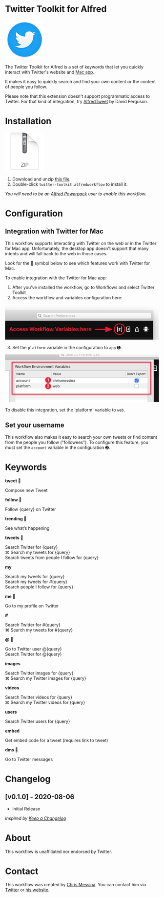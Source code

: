 # Twitter Toolkit for Alfred

<img src="./assets/icon-twitter.png" alt="Twitter logo" width="128" height="128">

The Twitter Toolkit for Alfred is a set of keywords that let you quickly interact with Twitter's website and [Mac app](https://apps.apple.com/us/app/twitter/id1482454543?mt=12&uo=4).

It makes it easy to quickly search and find your own content or the content of people you follow.

Please note that this extension doesn't support programmatic access to Twitter. For that kind of integration, try [AlfredTweet](http://dferg.us/alfredtweet-2/) by David Ferguson.

# Installation

<a href="https://github.com/chrismessina/alfred-app/raw/master/workflows/twitter-toolkit/twitter-toolkit.zip"><img src="../../assets/icon-zip.png" alt="Zip File Icon" width="128" height="128"></a>

1. Download and unzip [this file](https://github.com/chrismessina/alfred-app/raw/master/workflows/twitter-toolkit/twitter-toolkit.zip).
2. Double-click `twitter-toolkit.alfredworkflow` to install it.

_You will need to be an [Alfred Powerpack](https://www.alfredapp.com/powerpack/) user to enable this workflow._

# Configuration

## Integration with Twitter for Mac

This workflow supports interacting with Twitter on the web or in the Twitter for Mac app. Unfortunately, the desktop app doesn't support that many intents and will fall back to the web in those cases.

Look for the  symbol below to see which features work with Twitter for Mac.

To enable integration with the Twitter for Mac app:

1. After you've installed the workflow, go to Workflows and select Twitter Toolkit
2. Access the workflow and variables configuration here:

<img src="./assets/workflow-variables-crop.png" alt="Alfred interface for accessing the workflow and variables configuration">

3. Set the `platform` variable in the configuration to `app` ➊.

<img src="./assets/workflow-config-crop.png" alt="Alfred interface showing where to change the variables">

To disable this integration, set the 'platform' variable to `web`.


## Set your username

This workflow also makes it easy to search your own tweets or find content from the people you follow ("followees"). To configure this feature, you must set the `account` variable in the configuration ➋.



# Keywords

**tweet **

Compose new Tweet

**follow **

Follow {query} on Twitter

**trending **

See what’s happening

**tweets **

Search Twitter for {query}<br>
⌘ Search my tweets for {query}<br>
Search tweets from people I follow for {query}

**my**

Search my tweets for {query}<br>
Search my tweets for #{query}<br>
Search people I follow for {query}

**me **

Go to my profile on Twitter

**#**

Search Twitter for #{query}<br>
⌘ Search my tweets for #{query}

**@ **

Go to Twitter user @{query}<br>
Search Twitter for @{query}

**images**

Search Twitter images for {query}<br>
⌘ Search my Twitter images for {query}

**videos**

Search Twitter videos for {query}<br>
⌘ Search my Twitter videos for {query}

**users**

Search Twitter users for {query}

**embed**

Get embed code for a tweet (requires link to tweet)

**dms **

Go to Twitter messages


# Changelog

## [v0.1.0] - 2020-08-06
- Initial Release

_Inspired by [Keep a Changelog](https://keepachangelog.com/)_

# About

This workflow is unaffiliated nor endorsed by Twitter.

# Contact

This workflow was created by [Chris Messina](https://chrismessina.me). You can contact him via [Twitter](https://twitter.com/@chrismessina) or [his website](https://chrismessina.me/contact).

